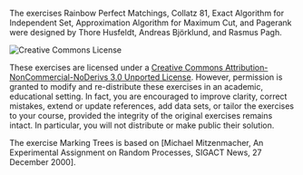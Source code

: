 The exercises Rainbow Perfect Matchings, Collatz 81, Exact Algorithm
for Independent Set, Approximation Algorithm for Maximum Cut, and
Pagerank were designed by Thore Husfeldt, Andreas Björklund, and
Rasmus Pagh.

![Creative Commons License](http://i.creativecommons.org/l/by-nc-nd/3.0/88x31.png)

These exercises are licensed under a [Creative Commons
Attribution-NonCommercial-NoDerivs 3.0 Unported
License](http://creativecommons.org/licenses/by-nc-nd/3.0/deed.en_US).
However, permission is granted to modify and re-distribute these
exercises in an academic, educational setting.
In fact, you are encouraged to improve clarity, correct mistakes,
extend or update references, add data sets, or tailor the exercises to
your course, provided the integrity of the original exercises remains
intact.
In particular, you will not distribute or make public their solution.

The exercise Marking Trees is based on
[Michael Mitzenmacher, An Experimental Assignment on Random Processes, SIGACT News, 27 December 2000].
